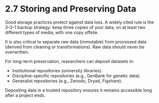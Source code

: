 # 2.7 Storing and Preserving Data

Good storage practices protect against data loss. A widely cited rule is the 3–2–1 backup strategy: keep three copies of your data, on at least two different types of media, with one copy offsite.

It is also critical to separate raw data (immutable) from processed data (derived from cleaning or transformations). Raw data should never be overwritten.

For long-term preservation, researchers can deposit datasets in:

- Institutional repositories (university libraries).
- Discipline-specific repositories (e.g., GenBank for genetic data).
- Generalist repositories (e.g., Zenodo, Dryad, Figshare).

Depositing data in a trusted repository ensures it remains accessible long after a project ends.
